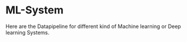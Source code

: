 # ML-System
Here are the Datapipeline for different kind of Machine learning or Deep learning Systems. 
